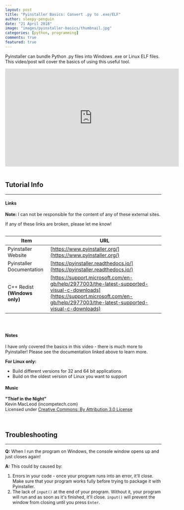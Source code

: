 ```yaml
---
layout: post
title: "Pyinstaller Basics: Convert .py to .exe/ELF"
author: sleepy-penguin
date: "21 April 2018"
image: "images/pyinstaller-basics/thumbnail.jpg"
categories: [python, programming]
comments: true
featured: true
---
```


Pyinstaller can bundle Python .py files into Windows .exe or Linux ELF files. This video/post will cover the basics of using this useful tool.

<div class="videoWrapper">
    <iframe width="560" height="315" src="https://www.youtube-nocookie.com/embed/RMkPGjGhzxg" frameborder="0" allow="accelerometer; autoplay; encrypted-media; gyroscope; picture-in-picture" allowfullscreen></iframe>
</div>
<br/>



## Tutorial Info

---

#### Links

**Note:** I can not be responsible for the content of any of these external sites.

If any of these links are broken, please let me know!

<div style="overflow-x: auto; padding-bottom: 10px" markdown="block">

| Item | URL |
| --- | --- |
| Pyinstaller Website           | [https://www.pyinstaller.org/](https://www.pyinstaller.org/) |
| Pyinstaller Documentation     | [https://pyinstaller.readthedocs.io/](https://pyinstaller.readthedocs.io/) |
| C++ Redist **(Windows only)** | [https://support.microsoft.com/en-gb/help/2977003/the-latest-supported-visual-c-downloads](https://support.microsoft.com/en-gb/help/2977003/the-latest-supported-visual-c-downloads) |

</div>

<br/>

#### Notes

I have only covered the basics in this video - there is much more to Pyinstaller! Please see the documentation linked above to learn more.

**For Linux only:**

- Build different versions for 32 and 64 bit applications
- Build on the oldest version of Linux you want to support

#### Music

**"Thief in the Night"**  
Kevin MacLeod (incompetech.com)  
Licensed under [Creative Commons: By Attribution 3.0 License](http://creativecommons.org/licenses/by/3.0/)

<br/>

## Troubleshooting

---

**Q:** When I run the program on Windows, the console window opens up and just closes again!

**A:** This could by caused by:

1. Errors in your code - once your program runs into an error, it'll close. Make sure that your program works fully before trying to package it with Pyinstaller.
2. The lack of `input()` at the end of your program. Without it, your program will run and as soon as it's finished, it'll close. `input()` will prevent the window from closing until you press `Enter`.

